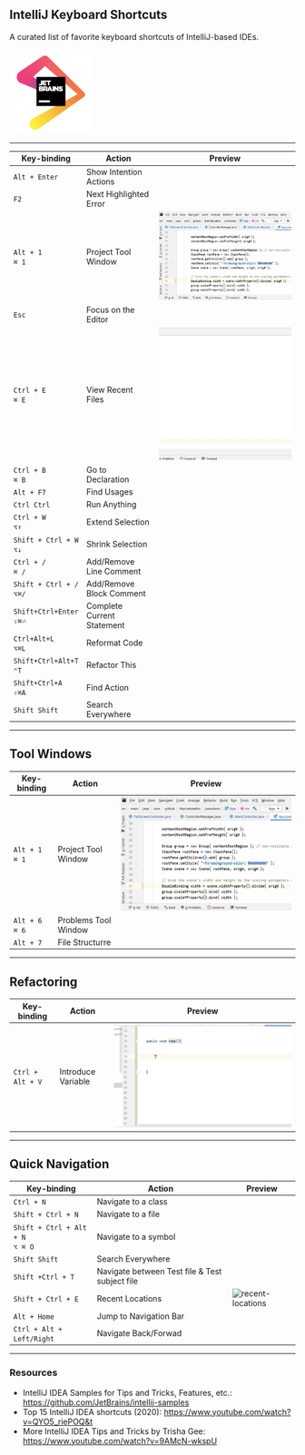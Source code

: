 IntelliJ Keyboard Shortcuts
---

A curated list of favorite keyboard shortcuts of IntelliJ-based IDEs. 

![jet-brains](assets/img/logo-jet-brains.png)

___

| Key-binding                   | Action                     | Preview                                                      |
| ----------------------------- | -------------------------- | ------------------------------------------------------------ |
| `Alt + Enter`                 | Show Intention Actions     |
| `F2`                          | Next Highlighted Error     |
| `Alt + 1`<br>`⌘ 1`            | Project Tool Window        | ![project-tools-window](assets/img/project-tools-window.gif) |
| `Esc`                         | Focus on the Editor        |
| `Ctrl + E`<br>`⌘ E`           | View Recent Files          | ![project-tools-window](assets/img/recent-files.gif)         |
| `Ctrl + B`<br>`⌘ B`           | Go to Declaration          |
| `Alt + F7`                    | Find Usages                |
| `Ctrl Ctrl`                   | Run Anything               |
| `Ctrl + W`  <br> `⌥↑`         | Extend Selection           |
| `Shift + Ctrl + W` <br> `⌥↓`  | Shrink Selection           |
| `Ctrl + /`<br>`⌘ /`           | Add/Remove Line Comment    |
| `Shift + Ctrl + /`<br>`⌥⌘/`   | Add/Remove Block Comment   |
| `Shift+Ctrl+Enter` <br> `⇧⌘⏎` | Complete Current Statement |
| `Ctrl+Alt+L` <br> `⌥⌘L`       | Reformat Code              |
| `Shift+Ctrl+Alt+T` <br> `⌃T`  | Refactor This              |
| `Shift+Ctrl+A` <br> `⇧⌘A`     | Find Action                |
| `Shift Shift`                 | Search Everywhere          |

---
## Tool Windows 

| Key-binding        | Action               | Preview                                                      |
| ------------------ | -------------------- | ------------------------------------------------------------ |
| `Alt + 1`<br>`⌘ 1` | Project Tool Window  | ![project-tools-window](assets/img/project-tools-window.gif) |
| `Alt + 6`<br>`⌘ 6` | Problems Tool Window |                                                              |
| `Alt + 7`<br>      | File Structurre      |                                                              |

---
## Refactoring

| Key-binding          | Action             | Preview                                                  |
| -------------------- | ------------------ | -------------------------------------------------------- |
| `Ctrl + Alt + V`<br> | Introduce Variable | ![introduce-variable](assets/img/introduce-variable.gif) |

---
## Quick Navigation

| Key-binding                         | Action                                         | Preview                                              |
| ----------------------------------- | ---------------------------------------------- | ---------------------------------------------------- |
| `Ctrl + N`<br>                      | Navigate to a class                            |                                                      |
| `Shift + Ctrl + N`<br>              | Navigate to a file                             |                                                      |
| `Shift + Ctrl + Alt + N`<br>`⌥ ⌘ O` | Navigate to a symbol                           |                                                      |
| `Shift Shift`                       | Search Everywhere                              |
| `Shift +Ctrl + T`<br>               | Navigate between Test file & Test subject file |                                                      |
| `Shift + Ctrl + E`<br>              | Recent Locations                               | ![recent-locations](assets/img/recent-locations.gif) |
| `Alt + Home`<br>                    | Jump to Navigation Bar                         |                                                      |
| `Ctrl + Alt + Left/Right` <br>      | Navigate Back/Forwad                           |                                                      |


___

### Resources

* IntelliJ IDEA Samples for Tips and Tricks, Features, etc.: <https://github.com/JetBrains/intellij-samples>
* Top 15 IntelliJ IDEA shortcuts (2020): <https://www.youtube.com/watch?v=QYO5_riePOQ&t>
* More IntelliJ IDEA Tips and Tricks by Trisha Gee: <https://www.youtube.com/watch?v=9AMcN-wkspU>